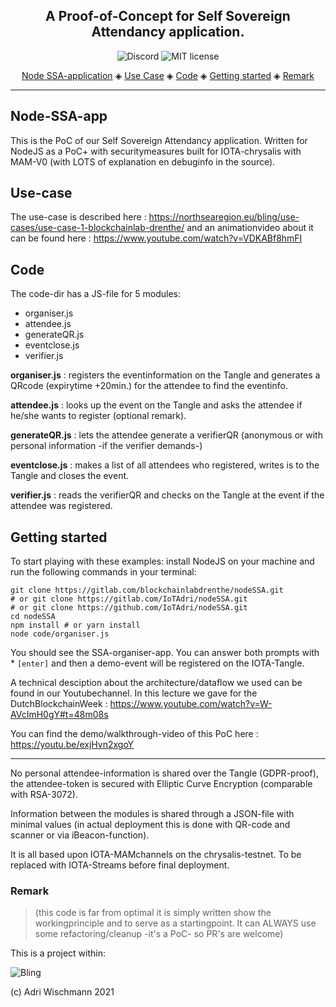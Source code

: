<h2 align="center">A Proof-of-Concept for Self Sovereign Attendancy application.</h2>

<p align="center">
  <a href="https://discord.com/invite/wTnDbDG/" style="text-decoration:none;"><img src="https://img.shields.io/badge/Discord-9cf.svg?logo=discord" alt="Discord"></a>
  <img src="https://img.shields.io/badge/license-MIT-green" alt="MIT license"></a>
</p>

<p align="center">
  <a href="#Node-SSA-app">Node SSA-application</a> ◈
  <a href="#Use-case">Use Case</a> ◈
  <a href="#Code">Code</a> ◈
  <a href="#Getting-started">Getting started</a> ◈
  <a href="#Remark">Remark</a>
</p>

---

## Node-SSA-app

This is the PoC of our Self Sovereign Attendancy application.
Written for NodeJS as a PoC+ with securitymeasures built for IOTA-chrysalis with MAM-V0 (with LOTS of explanation en debuginfo in the source).

## Use-case

The use-case is described here : https://northsearegion.eu/bling/use-cases/use-case-1-blockchainlab-drenthe/ and an animationvideo about it can be found here : https://www.youtube.com/watch?v=VDKABf8hmFI

## Code

The code-dir has a JS-file for 5 modules:

- organiser.js
- attendee.js
- generateQR.js
- eventclose.js
- verifier.js

**organiser.js** : registers the eventinformation on the Tangle and generates a QRcode (expirytime +20min.) for the attendee to find the eventinfo.

**attendee.js** : looks up the event on the Tangle and asks the attendee if he/she wants to register (optional remark).

**generateQR.js** : lets the attendee generate a verifierQR (anonymous or with personal information -if the verifier demands-)

**eventclose.js** : makes a list of all attendees who registered, writes is to the Tangle and closes the event.

**verifier.js** : reads the verifierQR and checks on the Tangle at the event if the attendee was registered.

## Getting started

To start playing with these examples: install NodeJS on your machine and run the following commands in your terminal:

```
git clone https://gitlab.com/blockchainlabdrenthe/nodeSSA.git
# or git clone https://gitlab.com/IoTAdri/nodeSSA.git
# or git clone https://github.com/IoTAdri/nodeSSA.git
cd nodeSSA
npm install # or yarn install
node code/organiser.js
```

You should see the SSA-organiser-app. You can answer both prompts with \* `[enter]` and then a demo-event will be registered on the IOTA-Tangle.

A technical desciption about the architecture/dataflow we used can be found in our Youtubechannel. In this lecture we gave for the DutchBlockchainWeek : https://www.youtube.com/watch?v=W-AVcImH0gY#t=48m08s

You can find the demo/walkthrough-video of this PoC here : https://youtu.be/exjHvn2xgoY

---

No personal attendee-information is shared over the Tangle (GDPR-proof), the attendee-token is secured with Elliptic Curve Encryption (comparable with RSA-3072).

Information between the modules is shared through a JSON-file with minimal values (in actual deployment this is done with QR-code and scanner or via iBeacon-function).

It is all based upon IOTA-MAMchannels on the chrysalis-testnet. To be replaced with IOTA-Streams before final deployment.

### Remark

> (this code is far from optimal it is simply written show the workingprinciple and to serve as a startingpoint. It can ALWAYS use some refactoring/cleanup -it's a PoC- so PR's are welcome)

This is a project within:

![Bling](https://www.bcld.nl/wp-content/uploads/2019/09/BLING-RGB-02-A-colour-300x119.jpg)

(c) Adri Wischmann 2021
